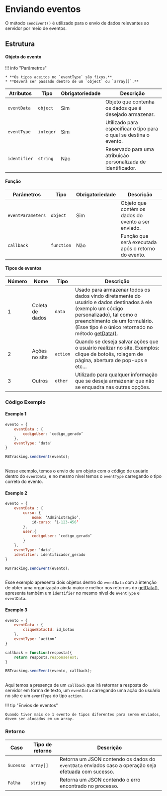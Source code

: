 
# Enviando eventos

O método `sendEvent()` é utilizado para o envio de dados relevantes ao servidor por meio de eventos.

## Estrutura

#### Objeto do evento

!!! info "Parâmetros"

    * **Os tipos aceitos no `eventType` são fixos.**
    * **Deverá ser passado dentro de um `object` ou `array[]`.**

| Atributos | Tipo | Obrigatoriedade | Descrição | 
| --- | --- | --- | --- |
| `eventData` | `object` | Sim | Objeto que contenha os dados que é desejado armazenar. | 
| `eventType` | `integer` | Sim | Utilizado para especificar o tipo para o qual se destina o evento. | 
| `identifier` | `string` | Não | Reservado para uma atribuição personalizada de identificador. | 

#### Função
| Parâmetros | Tipo | Obrigatoriedade | Descrição | 
| --- | --- | --- | --- |
| `eventParameters` | `object` | Sim | Objeto que contém os dados do evento a ser enviado. | 
| `callback` | `function` | Não | Função que será executada após o retorno do evento.  | 

#### Tipos de eventos

| Número | Nome | Tipo | Descrição | 
| --- | --- | --- | --- |
| 1 | Coleta de dados | `data` | Usado para armazenar todos os dados vindo diretamente do usuário e dados destinados à ele (exemplo um código personalizado), tal como o preenchimento de um formulário.  (Esse tipo é o único retornado no método [getData()](recuperando-informacoes.md). | 
| 2 | Ações no site | `action` | Quando se deseja salvar ações que o usuário realizar no site. Exemplos: clique de botoẽs, rolagem de página, abertura de pop-ups e etc…  | 
| 3 | Outros | `other` | Utilizado para qualquer informação que se deseja armazenar que não se enquadra nas outras opções. | 


### Código Exemplo

#### Exemplo 1

``` javascript tab="JavaScript"
evento = {
    eventData : {
        codigoUser: ‘codigo_gerado’
    },
    eventType: ‘data‘
}

RBTracking.sendEvent(evento);
   
```

Nesse exemplo, temos o envio de um objeto com o código de usuário dentro do `eventData`, e no mesmo nível temos o `eventType` carregando o tipo correto do evento.

#### Exemplo 2

``` javascript tab="JavaScript"
evento = {
	eventData : {
        curso: {
            nome: ‘Administração’,
            id-curso: ‘1-123-456’
        },
        user:{
	        codigoUser: ‘codigo_gerado’
        }
    },
    eventType: ‘data‘,
    identifier: identificador_gerado
}

RBTracking.sendEvent(evento);
   
```

Esse exemplo apresenta dois objetos dentro do `eventData` com a intenção de obter uma organização ainda maior e melhor nos retornos do [getData()](recuperando-informacoes.md), apresenta também um `identifier` no mesmo nível de `eventType` e `eventData`.

#### Exemplo 3


``` javascript tab="JavaScript"
evento = {
	eventData : {
	    cliqueBotaoId: id_botao 
    },
    eventType: ‘action‘
}

callback = function(resposta){
	return resposta.responseText;
}

RBTracking.sendEvent(evento, callback);
   
```

Aqui temos a presença de um `callback` que irá retornar a resposta do servidor em forma de texto, um `eventData` carregando uma ação do usuário no site e um `eventType` do tipo `action`.

!!! tip "Envios de eventos"

	Quando tiver mais de 1 evento de tipos diferentes para serem enviados, devem ser alocados em um array.

### Retorno

| Caso | Tipo de retorno | Descrição | 
| --- | --- | --- |
| `Sucesso` | `array[]` | Retorna um JSON contendo os dados do `eventData` enviados caso a operação seja efetuada com sucesso. | 
| `Falha` | `string` | Retorna um JSON contendo o erro encontrado no processo. | 

